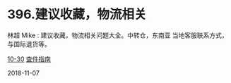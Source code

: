 # 396.建议收藏，物流相关

林超 Mike : 建议收藏，物流相关问题大全。中转仓，东南亚 当地客服联系方式，与国际退货等。

[10-30](https://yiqixie.com/s/home/fcADihy5uKfsnG0fm3oUr9rEK) [查件指南](https://yiqixie.com/s/home/fcADihy5uKfsnG0fm3oUr9rEK)

2018-11-07
